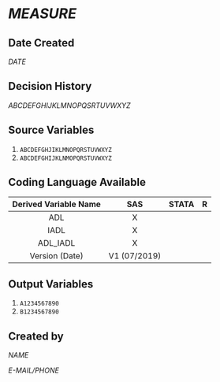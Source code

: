 # *MEASURE*

## Date Created
*DATE*

## Decision History
*ABCDEFGHIJKLMNOPQSRTUVWXYZ*

## Source Variables
1. `ABCDEFGHJIKLMNOPQRSTUVWXYZ`
1. `ABCDEFGHIJKLNMOPQRSTUVWXYZ`

## Coding Language Available
| Derived Variable Name | SAS  | STATA  | R  |
| :---:   | :-: | :-: | :-: |
| ADL | X |  |  |
| IADL | X |  |  |
| ADL_IADL | X |  |  |
| Version (Date) | V1 (07/2019) | | | 

## Output Variables
1. `A1234567890`
1. `B1234567890`

## Created by
*NAME*

*E-MAIL/PHONE*

